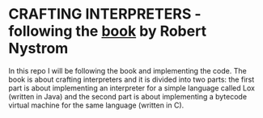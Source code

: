# CRAFTING INTERPRETERS - following the [book](https://craftinginterpreters.com/) by Robert Nystrom

In this repo I will be following the book and implementing the code. The book is about crafting interpreters and it is divided into two parts: the first part is about implementing an interpreter for a simple language called Lox (written in Java) and the second part is about implementing a bytecode virtual machine for the same language (written in C).
